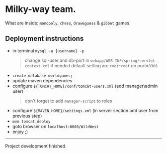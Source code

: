 Milky-way team.
===============

What are inside: `monopoly`, `chess`, `draw&guess` & `gibbet` games.
 
Deployment instructions
-------

* in terminal  `mysql -u {username} -p` 
	> change sql-user and db-port in `webapp/WEB-INF/spring/servlet-context.xml` if needed
	> default setting are `root:root` on port=`3306`
* `create database worldgames;`
* update maven dependencies
* configure `${TOMCAT_HOME}/conf/tomcat-users.xml` (add manager\admin user)
	> don't forget to add `manager-script` to roles
* configure `${MAVEN_HOME}/settings.xml` (in server section add user from previous step)
* `mvn tomcat:deploy`
* goto browser on `localhost:8080/WildWest`
* enjoy ;)

------
Project development finished.